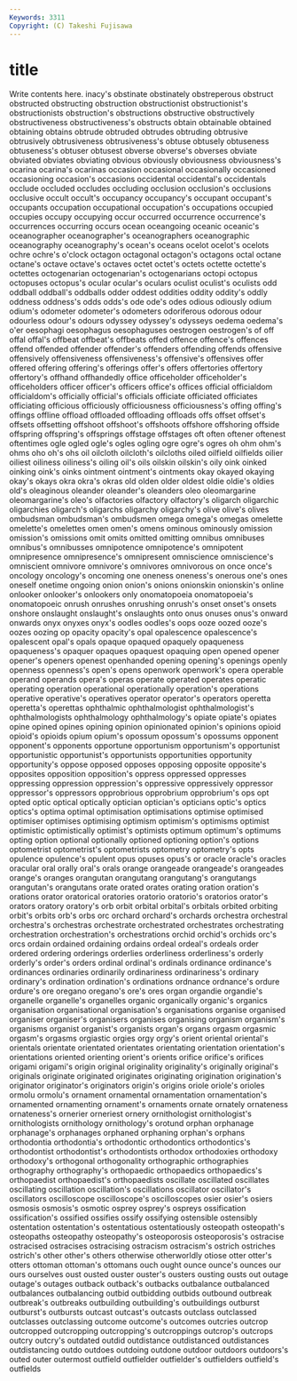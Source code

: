 ```yaml
---
Keywords: 3311 
Copyright: (C) Takeshi Fujisawa
---
```


# title

Write contents here.
inacy's obstinate obstinately obstreperous obstruct obstructed obstructing obstruction
obstructionist obstructionist's obstructionists obstruction's obstructions obstructive obstructively obstructiveness obstructiveness's obstructs
obtain obtainable obtained obtaining obtains obtrude obtruded obtrudes obtruding obtrusive
obtrusively obtrusiveness obtrusiveness's obtuse obtusely obtuseness obtuseness's obtuser obtusest obverse
obverse's obverses obviate obviated obviates obviating obvious obviously obviousness obviousness's
ocarina ocarina's ocarinas occasion occasional occasionally occasioned occasioning occasion's occasions
occidental occidental's occidentals occlude occluded occludes occluding occlusion occlusion's occlusions
occlusive occult occult's occupancy occupancy's occupant occupant's occupants occupation occupational
occupation's occupations occupied occupies occupy occupying occur occurred occurrence occurrence's
occurrences occurring occurs ocean oceangoing oceanic oceanic's oceanographer oceanographer's oceanographers
oceanographic oceanography oceanography's ocean's oceans ocelot ocelot's ocelots ochre ochre's
o'clock octagon octagonal octagon's octagons octal octane octane's octave octave's
octaves octet octet's octets octette octette's octettes octogenarian octogenarian's octogenarians
octopi octopus octopuses octopus's ocular ocular's oculars oculist oculist's oculists
odd oddball oddball's oddballs odder oddest oddities oddity oddity's oddly
oddness oddness's odds odds's ode ode's odes odious odiously odium
odium's odometer odometer's odometers odoriferous odorous odour odourless odour's odours
odyssey odyssey's odysseys oedema oedema's o'er oesophagi oesophagus oesophaguses oestrogen
oestrogen's of off offal offal's offbeat offbeat's offbeats offed offence
offence's offences offend offended offender offender's offenders offending offends offensive
offensively offensiveness offensiveness's offensive's offensives offer offered offering offering's offerings
offer's offers offertories offertory offertory's offhand offhandedly office officeholder officeholder's
officeholders officer officer's officers office's offices official officialdom officialdom's officially
official's officials officiate officiated officiates officiating officious officiously officiousness officiousness's
offing offing's offings offline offload offloaded offloading offloads offs offset
offset's offsets offsetting offshoot offshoot's offshoots offshore offshoring offside offspring
offspring's offsprings offstage offstages oft often oftener oftenest oftentimes ogle
ogled ogle's ogles ogling ogre ogre's ogres oh ohm ohm's
ohms oho oh's ohs oil oilcloth oilcloth's oilcloths oiled oilfield
oilfields oilier oiliest oiliness oiliness's oiling oil's oils oilskin oilskin's
oily oink oinked oinking oink's oinks ointment ointment's ointments okay
okayed okaying okay's okays okra okra's okras old olden older
oldest oldie oldie's oldies old's oleaginous oleander oleander's oleanders oleo
oleomargarine oleomargarine's oleo's olfactories olfactory olfactory's oligarch oligarchic oligarchies oligarch's
oligarchs oligarchy oligarchy's olive olive's olives ombudsman ombudsman's ombudsmen omega
omega's omegas omelette omelette's omelettes omen omen's omens ominous ominously
omission omission's omissions omit omits omitted omitting omnibus omnibuses omnibus's
omnibusses omnipotence omnipotence's omnipotent omnipresence omnipresence's omnipresent omniscience omniscience's omniscient
omnivore omnivore's omnivores omnivorous on once once's oncology oncology's oncoming
one oneness oneness's onerous one's ones oneself onetime ongoing onion
onion's onions onionskin onionskin's online onlooker onlooker's onlookers only onomatopoeia
onomatopoeia's onomatopoeic onrush onrushes onrushing onrush's onset onset's onsets onshore
onslaught onslaught's onslaughts onto onus onuses onus's onward onwards onyx
onyxes onyx's oodles oodles's oops ooze oozed ooze's oozes oozing
op opacity opacity's opal opalescence opalescence's opalescent opal's opals opaque
opaqued opaquely opaqueness opaqueness's opaquer opaques opaquest opaquing open opened
opener opener's openers openest openhanded opening opening's openings openly openness
openness's open's opens openwork openwork's opera operable operand operands opera's
operas operate operated operates operatic operating operation operational operationally operation's
operations operative operative's operatives operator operator's operators operetta operetta's operettas
ophthalmic ophthalmologist ophthalmologist's ophthalmologists ophthalmology ophthalmology's opiate opiate's opiates opine
opined opines opining opinion opinionated opinion's opinions opioid opioid's opioids
opium opium's opossum opossum's opossums opponent opponent's opponents opportune opportunism
opportunism's opportunist opportunistic opportunist's opportunists opportunities opportunity opportunity's oppose opposed
opposes opposing opposite opposite's opposites opposition opposition's oppress oppressed oppresses
oppressing oppression oppression's oppressive oppressively oppressor oppressor's oppressors opprobrious opprobrium
opprobrium's ops opt opted optic optical optically optician optician's opticians
optic's optics optics's optima optimal optimisation optimisations optimise optimised optimiser
optimises optimising optimism optimism's optimisms optimist optimistic optimistically optimist's optimists
optimum optimum's optimums opting option optional optionally optioned optioning option's
options optometrist optometrist's optometrists optometry optometry's opts opulence opulence's opulent
opus opuses opus's or oracle oracle's oracles oracular oral orally
oral's orals orange orangeade orangeade's orangeades orange's oranges orangutan orangutang
orangutang's orangutangs orangutan's orangutans orate orated orates orating oration oration's
orations orator oratorical oratories oratorio oratorio's oratorios orator's orators oratory
oratory's orb orbit orbital orbital's orbitals orbited orbiting orbit's orbits
orb's orbs orc orchard orchard's orchards orchestra orchestral orchestra's orchestras
orchestrate orchestrated orchestrates orchestrating orchestration orchestration's orchestrations orchid orchid's orchids
orc's orcs ordain ordained ordaining ordains ordeal ordeal's ordeals order
ordered ordering orderings orderlies orderliness orderliness's orderly orderly's order's orders
ordinal ordinal's ordinals ordinance ordinance's ordinances ordinaries ordinarily ordinariness ordinariness's
ordinary ordinary's ordination ordination's ordinations ordnance ordnance's ordure ordure's ore
oregano oregano's ore's ores organ organdie organdie's organelle organelle's organelles
organic organically organic's organics organisation organisational organisation's organisations organise organised
organiser organiser's organisers organises organising organism organism's organisms organist organist's
organists organ's organs orgasm orgasmic orgasm's orgasms orgiastic orgies orgy
orgy's orient oriental oriental's orientals orientate orientated orientates orientating orientation
orientation's orientations oriented orienting orient's orients orifice orifice's orifices origami
origami's origin original originality originality's originally original's originals originate originated
originates originating origination origination's originator originator's originators origin's origins oriole
oriole's orioles ormolu ormolu's ornament ornamental ornamentation ornamentation's ornamented ornamenting
ornament's ornaments ornate ornately ornateness ornateness's ornerier orneriest ornery ornithologist
ornithologist's ornithologists ornithology ornithology's orotund orphan orphanage orphanage's orphanages orphaned
orphaning orphan's orphans orthodontia orthodontia's orthodontic orthodontics orthodontics's orthodontist orthodontist's
orthodontists orthodox orthodoxies orthodoxy orthodoxy's orthogonal orthogonality orthographic orthographies orthography
orthography's orthopaedic orthopaedics orthopaedics's orthopaedist orthopaedist's orthopaedists oscillate oscillated oscillates
oscillating oscillation oscillation's oscillations oscillator oscillator's oscillators oscilloscope oscilloscope's oscilloscopes
osier osier's osiers osmosis osmosis's osmotic osprey osprey's ospreys ossification
ossification's ossified ossifies ossify ossifying ostensible ostensibly ostentation ostentation's ostentatious
ostentatiously osteopath osteopath's osteopaths osteopathy osteopathy's osteoporosis osteoporosis's ostracise ostracised
ostracises ostracising ostracism ostracism's ostrich ostriches ostrich's other other's others
otherwise otherworldly otiose otter otter's otters ottoman ottoman's ottomans ouch
ought ounce ounce's ounces our ours ourselves oust ousted ouster
ouster's ousters ousting ousts out outage outage's outages outback outback's
outbacks outbalance outbalanced outbalances outbalancing outbid outbidding outbids outbound outbreak
outbreak's outbreaks outbuilding outbuilding's outbuildings outburst outburst's outbursts outcast outcast's
outcasts outclass outclassed outclasses outclassing outcome outcome's outcomes outcries outcrop
outcropped outcropping outcropping's outcroppings outcrop's outcrops outcry outcry's outdated outdid
outdistance outdistanced outdistances outdistancing outdo outdoes outdoing outdone outdoor outdoors
outdoors's outed outer outermost outfield outfielder outfielder's outfielders outfield's outfields
